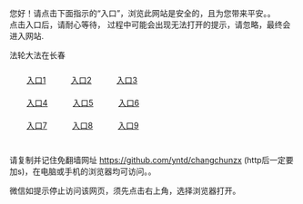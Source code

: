 您好！请点击下面指示的“入口”，浏览此网站是安全的，且为您带来平安。。 <br/>
点击入口后，请耐心等待， 过程中可能会出现无法打开的提示，请忽略，最终会进入网站. </br>

法轮大法在长春<br/>
<div style="padding:10px"><a style="margin:20px" target="_blank" href="https://dg8pgq3gt9f59.cloudfront.net/2Qpsp?gkfft" id="ccLink1" rel="nofollow">入口1</a> <a target="_blank" style="margin:20px" href="https://d3g8hdnn2jh2d3.cloudfront.net/2Qpsp?zpmqehrb" id="ccLink2" rel="nofollow">入口2</a> <a style="margin:20px" target="_blank" href="https://d2uds5wrfsjpae.cloudfront.net/2Qpsp?xcjuh" id="ccLink3" rel="nofollow">入口3</a></div>

<div style="padding:10px" ><a style="margin:20px" target="_blank" href="https://dg8pgq3gt9f59.cloudfront.net/2Qpsp?gkfft" id="ccLink4" rel="nofollow">入口4</a> <a style="margin:20px" href="https://d3g8hdnn2jh2d3.cloudfront.net/2Qpsp?zpmqehrb" target="_blank" id="ccLink5" rel="nofollow">入口5</a> <a style="margin:20px" href="https://d2uds5wrfsjpae.cloudfront.net/2Qpsp?xcjuh" target="_blank" id="ccLink6" rel="nofollow">入口6</a></div>

<div style="padding:10px"><a style="margin:20px" target="_blank" href="https://dg8pgq3gt9f59.cloudfront.net/2Qpsp?gkfft" id="ccLink7" rel="nofollow">入口7</a> <a style="margin:20px" href="https://d3g8hdnn2jh2d3.cloudfront.net/2Qpsp?zpmqehrb" target="_blank" id="ccLink8" rel="nofollow">入口8</a> <a style="margin:20px" target="_blank" href="https://d2uds5wrfsjpae.cloudfront.net/2Qpsp?xcjuh" id="ccLink9" rel="nofollow">入口9</a></div>

<br/>



请复制并记住免翻墙网址 https://github.com/yntd/changchunzx (http后一定要加s)，在电脑或手机的浏览器均可访问。。<br/>

微信如提示停止访问该网页，须先点击右上角，选择浏览器打开。
